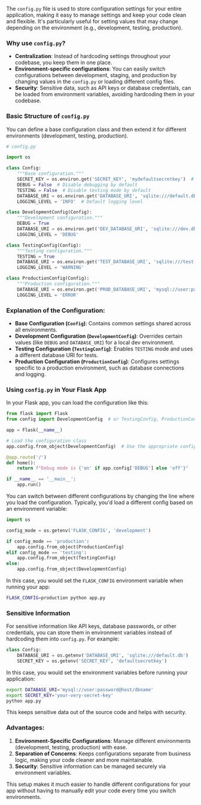The `config.py` file is used to store configuration settings for your entire application, making it easy to manage settings and keep your code clean and flexible. It's particularly useful for setting values that may change depending on the environment (e.g., development, testing, production).

### Why use `config.py`?
- **Centralization**: Instead of hardcoding settings throughout your codebase, you keep them in one place.
- **Environment-specific configurations**: You can easily switch configurations between development, staging, and production by changing values in the `config.py` or loading different config files.
- **Security**: Sensitive data, such as API keys or database credentials, can be loaded from environment variables, avoiding hardcoding them in your codebase.

### Basic Structure of `config.py`

You can define a base configuration class and then extend it for different environments (development, testing, production).

```python
# config.py

import os

class Config:
    """Base configuration."""
    SECRET_KEY = os.environ.get('SECRET_KEY', 'mydefaultsecretkey')  # Secret key for Flask sessions
    DEBUG = False  # Disable debugging by default
    TESTING = False  # Disable testing mode by default
    DATABASE_URI = os.environ.get('DATABASE_URI', 'sqlite:///default.db')  # Default database URI
    LOGGING_LEVEL = 'INFO'  # Default logging level

class DevelopmentConfig(Config):
    """Development configuration."""
    DEBUG = True
    DATABASE_URI = os.environ.get('DEV_DATABASE_URI', 'sqlite:///dev.db')  # Dev database URI
    LOGGING_LEVEL = 'DEBUG'

class TestingConfig(Config):
    """Testing configuration."""
    TESTING = True
    DATABASE_URI = os.environ.get('TEST_DATABASE_URI', 'sqlite:///test.db')  # Test database URI
    LOGGING_LEVEL = 'WARNING'

class ProductionConfig(Config):
    """Production configuration."""
    DATABASE_URI = os.environ.get('PROD_DATABASE_URI', 'mysql://user:pass@prod_host/prod_db')  # Prod database URI
    LOGGING_LEVEL = 'ERROR'
```

### Explanation of the Configuration:
- **Base Configuration (`Config`)**: Contains common settings shared across all environments.
- **Development Configuration (`DevelopmentConfig`)**: Overrides certain values (like `DEBUG` and `DATABASE_URI`) for a local dev environment.
- **Testing Configuration (`TestingConfig`)**: Enables `TESTING` mode and uses a different database URI for tests.
- **Production Configuration (`ProductionConfig`)**: Configures settings specific to a production environment, such as database connections and logging.

### Using `config.py` in Your Flask App

In your Flask app, you can load the configuration like this:

```python
from flask import Flask
from config import DevelopmentConfig  # or TestingConfig, ProductionConfig

app = Flask(__name__)

# Load the configuration class
app.config.from_object(DevelopmentConfig)  # Use the appropriate config based on the environment

@app.route('/')
def home():
    return f"Debug mode is {'on' if app.config['DEBUG'] else 'off'}"

if __name__ == '__main__':
    app.run()
```

You can switch between different configurations by changing the line where you load the configuration. Typically, you'd load a different config based on an environment variable:

```python
import os

config_mode = os.getenv('FLASK_CONFIG', 'development')

if config_mode == 'production':
    app.config.from_object(ProductionConfig)
elif config_mode == 'testing':
    app.config.from_object(TestingConfig)
else:
    app.config.from_object(DevelopmentConfig)
```

In this case, you would set the `FLASK_CONFIG` environment variable when running your app:

```bash
FLASK_CONFIG=production python app.py
```

### Sensitive Information
For sensitive information like API keys, database passwords, or other credentials, you can store them in environment variables instead of hardcoding them into `config.py`. For example:

```python
class Config:
    DATABASE_URI = os.getenv('DATABASE_URI', 'sqlite:///default.db')
    SECRET_KEY = os.getenv('SECRET_KEY', 'defaultsecretkey')
```

In this case, you would set the environment variables before running your application:

```bash
export DATABASE_URI='mysql://user:password@host/dbname'
export SECRET_KEY='your-very-secret-key'
python app.py
```

This keeps sensitive data out of the source code and helps with security.

### Advantages:
1. **Environment-Specific Configurations**: Manage different environments (development, testing, production) with ease.
2. **Separation of Concerns**: Keeps configurations separate from business logic, making your code cleaner and more maintainable.
3. **Security**: Sensitive information can be managed securely via environment variables.

This setup makes it much easier to handle different configurations for your app without having to manually edit your code every time you switch environments.